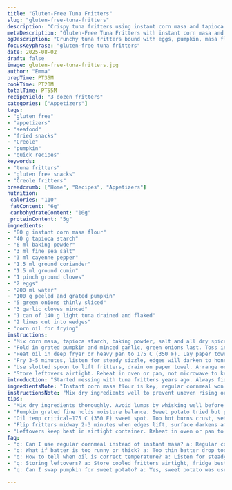 ```yaml
---
title: "Gluten-Free Tuna Fritters"
slug: "gluten-free-tuna-fritters"
description: "Crispy tuna fritters using instant corn masa and tapioca starch for gluten-free crunch. Spiced with cayenne, cumin, coriander, clove for depth. Sweet shredded pumpkin replaces sweet potato. Egg and water bind the batter. Garlic and green onions add sharp punch. Deep-fried until golden, served with zesty lime wedges. Easy to tweak spices or swap tuna for mackerel or salmon. Lightly crunchy outside, tender inside. A quick snack or appetizer with character."
metaDescription: "Gluten-Free Tuna Fritters with instant corn masa and tapioca starch, savory spices, pumpkin sweetness, fried crispy golden. Quick Creole-Caribbean snack hit."
ogDescription: "Crunchy tuna fritters bound with eggs, pumpkin, masa flour and spices. Deep-fried golden, served with lime wedges. Gluten-free, bold flavors, great snack or appetizer."
focusKeyphrase: "gluten-free tuna fritters"
date: 2025-08-02
draft: false
image: gluten-free-tuna-fritters.jpg
author: "Emma"
prepTime: PT35M
cookTime: PT20M
totalTime: PT55M
recipeYield: "3 dozen fritters"
categories: ["Appetizers"]
tags:
- "gluten free"
- "appetizers"
- "seafood"
- "fried snacks"
- "Creole"
- "pumpkin"
- "quick recipes"
keywords:
- "tuna fritters"
- "gluten free snacks"
- "Creole fritters"
breadcrumb: ["Home", "Recipes", "Appetizers"]
nutrition: 
 calories: "110"
 fatContent: "6g"
 carbohydrateContent: "10g"
 proteinContent: "5g"
ingredients:
- "80 g instant corn masa flour"
- "40 g tapioca starch"
- "6 ml baking powder"
- "3 ml fine sea salt"
- "3 ml cayenne pepper"
- "1.5 ml ground coriander"
- "1.5 ml ground cumin"
- "1 pinch ground cloves"
- "2 eggs"
- "200 ml water"
- "100 g peeled and grated pumpkin"
- "5 green onions thinly sliced"
- "3 garlic cloves minced"
- "1 can of 140 g light tuna drained and flaked"
- "2 limes cut into wedges"
- "corn oil for frying"
instructions:
- "Mix corn masa, tapioca starch, baking powder, salt and all dry spices in big bowl. Whisk to combine, no lumps. Add eggs then water in steady stream, stir till batter shines smooth, thick but fluid."
- "Fold in grated pumpkin and minced garlic, green onions last. Toss in flaked tuna, evenly mixed but not beaten down. Rest batter 10 minutes so masa hydrates and thickens slightly."
- "Heat oil in deep fryer or heavy pan to 175 C (350 F). Lay paper towels to drain fried fritters. Scoop batter with 15 ml spoon or melon baller, drop carefully in hot oil. Work in batches of 8-10 to avoid crowding, keeps temperature steady."
- "Fry 3-5 minutes, listen for steady sizzle, edges will darken to honey brown. Flip halfway for even crispness. Cook longer if outside browns too fast and inside feels soft."
- "Use slotted spoon to lift fritters, drain on paper towel. Arrange on platter. Serve piping hot with lime wedges, squeeze just before eating for acid punch."
- "Store leftovers airtight. Reheat in oven or pan, not microwave to keep crisp."
introduction: "Started messing with tuna fritters years ago. Always fiddled with flour mix, tricky to get that crunch without gluten. Masa works better than cornmeal — instant masa soaks liquids quickly, no gritty bits. Tapioca starch adds bounce, fluffy edges. Tried sweet potato but pumpkin brings earthier sweetness and wetter texture, not too mushy though. Toss in garlic and green onions raw, they soften inside but keep their kick. Spices are subtle, gotta balance heat and warmth—cayenne hits upfront, cumin lingers in back. Deep-frying is messy but rewarding: crackling sound means crust forming; watch color shift from pale beige to amber. Flip early to avoid burnt spots. Lime juice sharpens final bite like a wake-up call. Great for last-minute snacks or blitz appetizers. Fall back on mackerel or salmon if tuna’s not handy. Leftovers can be reheated crisp if you respect the texture, no microwave cheating. Don't overcrowd oil, temperature tank kills crunch. Bubbles around fritters fade when done, trust your senses over strict timers."
ingredientsNote: "Instant corn masa flour is key; regular cornmeal won't hydrate properly and turns gritty. If unavailable, fine polenta can work but adjust water. Tapioca starch gives chew and crispness; cornstarch is milder alternative but less stretchy. Baking powder must be fresh for lift; use aluminum-free to avoid metallic taste. Salt accentuates spices so measure carefully. Cayenne provides warmth—reduce for mild eaters or swap for smoked paprika for smoky undertones. Coriander and cumin toasted beforehand deepens flavor but optional if short on time. Clove is a pinch but essential for that background aroma; avoid overdoing or it tastes perfumey. Eggs bind and add richness; vegan sub could be flax eggs but expect denser batter. Pumpkin grated fine, holds moisture and mild sweetness; sweet potato was a past choice but pumpkin less cloying. Garlic and green onion fresh, no shortcut on these aromatics or fritters fall flat. Tuna light or chunk works, rinse quickly to remove excess oil or brine that can interfere with batter consistency. Corn oil preferred for neutral flavor and high smoke point; other vegetable oils will suffice but watch smoke temp closely."
instructionsNote: "Mix dry ingredients well to prevent uneven rising or lumpy batter. Adding eggs before water helps form emulsion, smoother blend. Slowly pour water, whisking to avoid clumps. Let batter rest 10-15 mins to hydrate masa flour fully; skipping rest leads to gritty bites. Incorporate veggies gently—don't overmix or batter turns gluey. Heat oil steadily and maintain 170-180 C range; too hot burns crust, too low soaks oil. Frying 8-10 fritters at once keeps oil temp stable but adjust batch size to your setup. Listen for steady bubbling, slow bubbles mean oil cooled; remove few fritters, recover heat before next batch. Flip fritters after 2-3 minutes when edges lift and color deepens. Finished fritters should be deep golden, firm to touch but yielding inside. Drain well or fritters turn greasy. Serve hot immediately; cold fritters lose crunch fast. Leftovers reheat best in toaster oven or skillet, preserving texture unlike microwave. Watch for bitter peptides in over-fried fish batter; avoid carbonizing edges. Lime wedges bring brightness needed to cut oil richness– squeeze just before biting for punch. Quick tip—if batter too thin, add 1 tbsp masa; too thick, splash water. Always adjust by feel, not just volume. Store batter covered if not frying immediately; stir before scooping to redistribute settled starches."
tips:
- "Mix dry ingredients thoroughly. Avoid lumps by whisking well before adding eggs. Eggs then water, pour slow, creates emulsion that holds batter smooth. Let rest 10 mins for masa hydration. Masa flour instant, soaks quicker—regular cornmeal dries batter out, gritty. Tapioca starch gives bounce and crisp edges; cornstarch softer alternative. Adjust water if batter too thick or thin; add masa spoon by spoon to thicken. Overmix veggies and tuna cause gluey batter, fold gently."
- "Pumpkin grated fine holds moisture balance. Sweet potato tried but pumpkin earthier, less wet but softens inside. Keep garlic and green onions fresh, no precook. Raw aromatics soften with frying but keep brightness. Spice balance key—cayenne upfront punch, cumin warmth later. Clove pinch deepens aroma, don't overdo or tastes perfumey. Toast spices for deeper flavor but optional. Salt brings out notes; measure carefully, too much masks delicate fish flavor."
- "Oil temp critical—175 C (350 F) sweet spot. Too hot burns crust, sets outside too fast, inside stays raw. Too low soak oil, greasy fritters. Work in small batches 8-10 max. Overcrowd oil kills heat, fritters soak and fall apart. Listen for steady sizzle popping from oil. Bubbles should be consistent, slow bubbles mean temp dropped. Remove few fritters and recover heat to maintain steady fry environment."
- "Flip fritters midway 2-3 minutes when edges lift, surface darkens amber. Color change signals Maillard reaction, taste boost. Flip helps even browning, crisp shell all around. If outside darkens too fast, lower heat. Texture firm outside, tender inside is goal. Drain on paper towels immediately after frying; greasy fritters loses crunch fast otherwise. Serve piping hot with lime wedges. Squeeze lime right before bite to cut oil weight and brighten flavors."
- "Leftovers keep best in airtight container. Reheat in oven or pan to bring back crunch; microwave ruins texture, soggy mess. Batter can be stored covered briefly before frying; stir before scooping to reincorporate settled starch. Substitute light tuna with mackerel or salmon; rinse fish lightly to avoid oily batter. Corn oil preferred high smoke point, neutral taste. Vegetable oil alternatives okay but watch temp closely to avoid burnt flavors."
faq:
- "q: Can I use regular cornmeal instead of instant masa? a: Regular cornmeal won't hydrate properly. Batter gets gritty, dry texture. Instant masa absorbs water fast, key for soft interior. If using cornmeal, increase water carefully, rest longer but still different mouthfeel."
- "q: What if batter is too runny or thick? a: Too thin batter drop too flat, no shape. Add masa flour bit by bit, 1 tbsp increments. Too thick batter hard to drop, dense fritters; add splash water gradually. Consistency is thick but fluid; spoon stands with slight mound no drip."
- "q: How to tell when oil is correct temperature? a: Listen for steady sizzle with slow consistent bubbles around fritters. Rapid popping means oil too hot. Spoon test: batter dropped should float up steadily, bubble at edges, cook crust within 3-5 minutes. Cold oil soaks, hot oil burns fast."
- "q: Storing leftovers? a: Store cooled fritters airtight, fridge best for couple days. Reheat oven or skillet only. Microwave ruins crunch, turns them soggy. You can freeze cooked also; thaw and reheat same way. Batter itself store covered short term, stir before frying again."
- "q: Can I swap pumpkin for sweet potato? a: Yes, sweet potato was used before but pumpkin less sweet, wetter consistency. Sweet potato tends to cloy, dry batter. For sweeter note, sweet potato works but expect texture variation. Grate finely in both cases for crisp outside."

---
```

